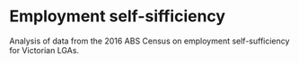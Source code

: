 # Employment self-sifficiency

Analysis of data from the 2016 ABS Census on employment self-sufficiency for Victorian LGAs.
